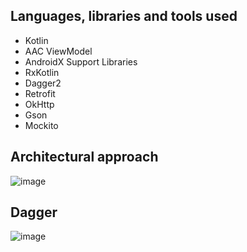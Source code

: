 Languages, libraries and tools used
----------------- 

* Kotlin
* AAC ViewModel
* AndroidX Support Libraries
* RxKotlin
* Dagger2
* Retrofit
* OkHttp
* Gson
* Mockito

Architectural approach
-----------------
![image](https://github.com/mkw8263/AndroidCleanArchitectureDemo/blob/master/architecture.png)


Dagger
-----------------
![image](https://github.com/mkw8263/AndroidCleanArchitectureDemo/blob/master/dagger.png)
